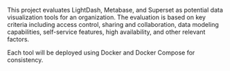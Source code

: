 This project evaluates LightDash, Metabase, and Superset as potential data visualization tools for an organization. The evaluation is based on key criteria including access control, sharing and collaboration, data modeling capabilities, self-service features, high availability, and other relevant factors.

Each tool will be deployed using Docker and Docker Compose for consistency.